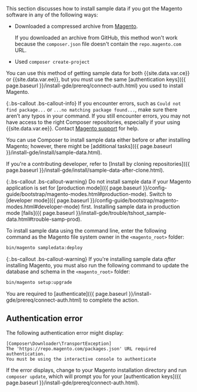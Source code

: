 
This section discusses how to install sample data if you got the Magento software in any of the following ways:

* Downloaded a compressed archive from [Magento](https://magento.com/tech-resources/download).

  If you downloaded an archive from GitHub, this method won't work because the `composer.json` file doesn't contain the `repo.magento.com` URL.
* Used `composer create-project`

You can use this method of getting sample data for both {{site.data.var.ce}} or {{site.data.var.ee}}, but you must use the same [authentication keys]({{ page.baseurl }}/install-gde/prereq/connect-auth.html) you used to install Magento.

{:.bs-callout .bs-callout-info}
If you encounter errors, such as `Could not find package...` or `...no matching package found...`, make sure there aren’t any typos in your command. If you still encounter errors, you may not have access to the right Composer repositories, especially if your using {{site.data.var.ee}}. Contact [Magento support](https://magento.com/support) for help.

You can use Composer to install sample data either before or after installing Magento; however, there might be [additional tasks]({{ page.baseurl }}/install-gde/install/sample-data.html).

If you're a contributing developer, refer to [Install by cloning repositories]({{ page.baseurl }}/install-gde/install/sample-data-after-clone.html).

{:.bs-callout .bs-callout-warning}
Do not install sample data if your Magento application is set for [production mode]({{ page.baseurl }}/config-guide/bootstrap/magento-modes.html#production-mode). Switch to [developer mode]({{ page.baseurl }}/config-guide/bootstrap/magento-modes.html#developer-mode) first. Installing sample data in production mode [fails]({{ page.baseurl }}/install-gde/trouble/tshoot_sample-data.html#trouble-samp-prod).

To install sample data using the command line, enter the following command as the Magento file system owner  in the `<magento_root>` folder:

```bash
bin/magento sampledata:deploy
```

{:.bs-callout .bs-callout-warning}
If you're installing sample data _after_ installing Magento, you must also run the following command to update the database and schema in the `<magento_root>` folder: 

```bash
bin/magento setup:upgrade
```

You are required to [authenticate]({{ page.baseurl }}/install-gde/prereq/connect-auth.html) to complete the action.

## Authentication error

The following authentication error might display:

```terminal
[Composer\Downloader\TransportException]
The 'https://repo.magento.com/packages.json' URL required authentication.
You must be using the interactive console to authenticate
```

If the error displays, change to your Magento installation directory and run `composer update`, which will prompt you for your [authentication keys]({{ page.baseurl }}/install-gde/prereq/connect-auth.html).
